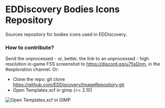 # EDDiscovery Bodies Icons Repository

Sources repository for bodies icons used in EDDiscovery. 

### How to contribute?

Send the unprocessed - or, better, the link to an unprocessed - high resolution in-game FSS screenshot to https://discord.gg/u75sDnm, in the #exploration channel. Or:

- Clone the repo: git clone https://github.com/EDDiscovery/ImageRepository.git
- Open Templates.xcf in gimp (>= 2.10)

![Open Templates.xcf in GIMP](https://raw.githubusercontent.com/EDDiscovery/ImageRepository/master/HowTo/1.png)
